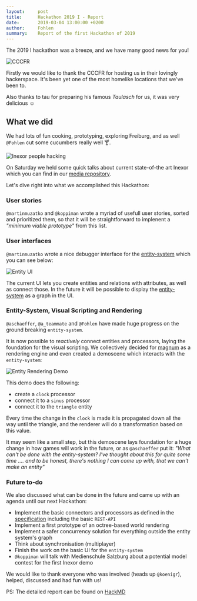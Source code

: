 ```yaml
---
layout:     post
title:      Hackathon 2019 I - Report
date:       2019-03-04 13:00:00 +0200
author:     Fohlen
summary:    Report of the first Hackathon of 2019
---
```


The 2019 I hackathon was a breeze, and we have many good news for you!

![CCCFR](https://raw.githubusercontent.com/inexorgame/blog-media/master/2019/03/Hackspace_CCCFR.jpeg "CCCFR")

Firstly we would like to thank the CCCFR for hosting us in their lovingly hackerspace. It's been yet one of the most homelike locations that we've been to.

Also thanks to tau for preparing his famous _Taulasch_ for us, it was very delicious :relaxed:

## What we did

We had lots of fun cooking, prototyping, exploring Freiburg, and as well `@Fohlen` cut some cucumbers really well :cocktail:.

![Inexor people hacking](https://raw.githubusercontent.com/inexorgame/blog-media/master/2019/03/inexor_hacking_from_above.jpg "inexor people hacking")

On Saturday we held some quick talks about current state-of-the art Inexor which you can find in our [media repository](https://github.com/inexorgame/blog-media/tree/master/2019/03).

Let's dive right into what we accomplished this Hackathon:

### User stories

`@martinmuzatko` and `@koppiman` wrote a myriad of usefull user stories, sorted and prioritized them, so that it will be straightforward to implenent a _"minimum viable prototype"_ from this list. 

### User interfaces

`@martinmuzatko` wrote a nice debugger interface for the [entity-system](https://github.com/inexorgame/entity-system/) which you can see below:

![Entity UI](https://raw.githubusercontent.com/inexorgame/blog-media/master/2019/03/entity_ui.png "Entity UI")

The current UI lets you create entities and relations with attributes, as well as connect those. In the future it will be possible to display the [entity-system](https://github.com/inexorgame/entity-system) as a graph in the UI.

### Entity-System, Visual Scripting and Rendering

`@aschaeffer`, `@a_teammate` and `@Fohlen` have made huge progress on the ground breaking `entity-system`. 

It is now possible to _reactively_ connect entities and processors, laying the foundation for the visual scripting. We collectively decided for [magnum](https://magnum.graphics/) as a rendering engine and even created a demoscene which interacts with the `entity-system`:

![Entity Rendering Demo](https://raw.githubusercontent.com/inexorgame/blog-media/master/2019/03/triangle_example.png "Entity Rendering Demo")

This demo does the following:

- create a `clock` processor 
- connect it to a `sinus` processor
- connect it to the `triangle` entity

Every time the change in the `clock` is made it is propagated down all the way until the triangle, and the renderer will do a transformation based on this value. 

It may seem like a small step, but this demoscene lays foundation for a huge change in how games will work in the future, or as `@aschaeffer` put it: _"What can't be done with the entity-system? I've thought about this for quite some time .... and to be honest, there's nothing I can come up with, that we can't make an entity"_

### Future to-do

We also discussed what can be done in the future and came up with an agenda until our next Hackathon:

- Implement the basic connectors and processors as defined in the [specification](https://inexor.org/wiki/features/Entity-System.html) including the basic `REST-API`
- Implement a first prototype of an octree-based world rendering
- Implement a safer concurrency solution for everything outside the entity system's graph
- Think about synchronisation (multiplayer)
- Finish the work on the basic UI for the `entity-system`
- `@koppiman` will talk with Medienschule Salzburg about a potential model contest for the first Inexor demo

We would like to thank everyone who was involved (heads up `@koenigr`), helped, discussed and had fun with us!

PS: The detailed report can be found on [HackMD](https://hackmd.io/gS25VTU3S2WcuOR1X8XBIA)

